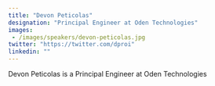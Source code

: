 ```yaml
---
title: "Devon Peticolas"
designation: "Principal Engineer at Oden Technologies"
images: 
 - /images/speakers/devon-peticolas.jpg
twitter: "https://twitter.com/dproi"
linkedin: ""
---
```


Devon Peticolas is a Principal Engineer at Oden Technologies